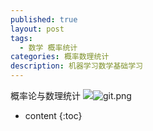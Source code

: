 ```yaml
---
published: true
layout: post
tags:
  - 数学 概率统计
categories: 概率数理统计
description: 机器学习数学基础学习
---
```

概率论与数理统计
![]({{site.baseurl}}/_posts/git.png)![git.png]({{site.baseurl}}/_posts/git.png)


* content
{:toc}
